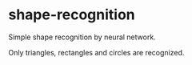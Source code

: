 # shape-recognition
Simple shape recognition by neural network.

Only triangles, rectangles and circles are recognized.
